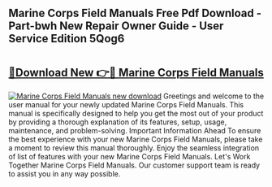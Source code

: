 ## Marine Corps Field Manuals Free Pdf Download - Part-bwh New Repair Owner Guide - User Service Edition 5Qog6

# <h2><a href="http://bc15748.oget.top/?id=Marine+Corps+Field+Manuals">🔗Download New 👉🔴 Marine Corps Field Manuals</a></h2>

[![Marine Corps Field Manuals new download](https://i.imgur.com/5g1atiW.png)](http://bc15748.oget.top/?id=Marine+Corps+Field+Manuals)
Greetings and welcome to the user manual for your newly updated Marine Corps Field Manuals. This manual is specifically designed to help you get the most out of your product by providing a thorough explanation of its features, setup, usage, maintenance, and problem-solving. Important Information Ahead To ensure the best experience with your new Marine Corps Field Manuals, please take a moment to review this manual thoroughly. Enjoy the seamless integration of list of features with your new Marine Corps Field Manuals. Let's Work Together Marine Corps Field Manuals. Our customer support team is ready to assist you in any way possible.
